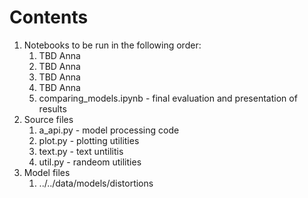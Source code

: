 # Contents
1. Notebooks to be run in the following order:
    1. TBD Anna
    2. TBD Anna
    3. TBD Anna
    4. TBD Anna
    5. comparing_models.ipynb - final evaluation and presentation of results
2. Source files
    1. a_api.py - model processing code
    2. plot.py - plotting utilities
    3. text.py - text untilitis
    4. util.py - randeom utilities
3. Model files
    1. ../../data/models/distortions
